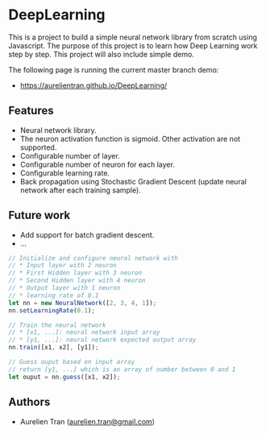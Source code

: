 # DeepLearning

This is a project to build a simple neural network library from scratch using Javascript.
The purpose of this project is to learn how Deep Learning work step by step.
This project will also include simple demo.

The following page is running the current master branch demo:
* https://aurelientran.github.io/DeepLearning/

## Features
* Neural network library.
* The neuron activation function is sigmoid. Other activation are not supported.
* Configurable number of layer.
* Configurable number of neuron for each layer.
* Configurable learning rate.
* Back propagation using Stochastic Gradient Descent (update neural network after each training sample).

## Future work
* Add support for batch gradient descent.
* ...

```javascript
// Initialize and configure neural network with
// * Input layer with 2 neuron
// * First Hidden layer with 3 neuron
// * Second Hidden layer with 4 neuron
// * Output layer with 1 neuron
// * learning rate of 0.1
let nn = new NeuralNetwork([2, 3, 4, 1]);
nn.setLearningRate(0.1);

// Train the neural network
// * [x1, ...]: neural network input array
// * [y1, ...]: neural network expected output array
nn.train([x1, x2], [y1]);

// Guess ouput based on input array
// return [y1, ...] which is an array of number between 0 and 1
let ouput = nn.guess([x1, x2]);
```

## Authors
* Aurelien Tran (aurelien.tran@gmail.com)
